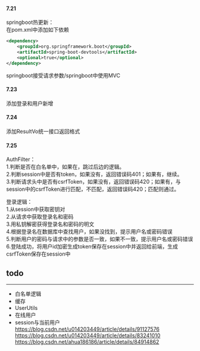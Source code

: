 #### 7.21
springboot热更新：  
在pom.xml中添加如下依赖  
```xml
<dependency>
	<groupId>org.springframework.boot</groupId>
	<artifactId>spring-boot-devtools</artifactId>
	<optional>true</optional>
</dependency>
```

springboot接受请求参数/springboot中使用MVC

#### 7.23
添加登录和用户新增

#### 7.24
添加ResultVo统一接口返回格式

#### 7.25
AuthFilter：  
1.判断是否在白名单中，如果在，跳过后边的逻辑。  
2.判断session中是否有token，如果没有，返回错误码401；如果有，继续。  
3.判断请求头中是否有csrfToken，如果没有，返回错误码420；如果有，与session中的csrfToken进行匹配，不匹配，返回错误码420；匹配则通过。  

登录逻辑：  
1.从session中获取密钥对  
2.从请求中获取登录名和密码  
3.用私钥解密获得登录名和密码的明文  
4.根据登录名在数据库中查找用户，如果没找到，提示用户名或密码错误  
5.判断用户的密码与请求中的参数是否一致，如果不一致，提示用户名或密码错误  
6.登陆成功，将用户id加密生成token保存在session中并返回给前端，生成csrfToken保存在session中  



## todo
----
* 白名单逻辑
* 缓存
* UserUtils
* 在线用户
* session与当前用户  
https://blog.csdn.net/u014203449/article/details/91127576  
https://blog.csdn.net/u014203449/article/details/83241010  
https://blog.csdn.net/ahua186186/article/details/84914862  
